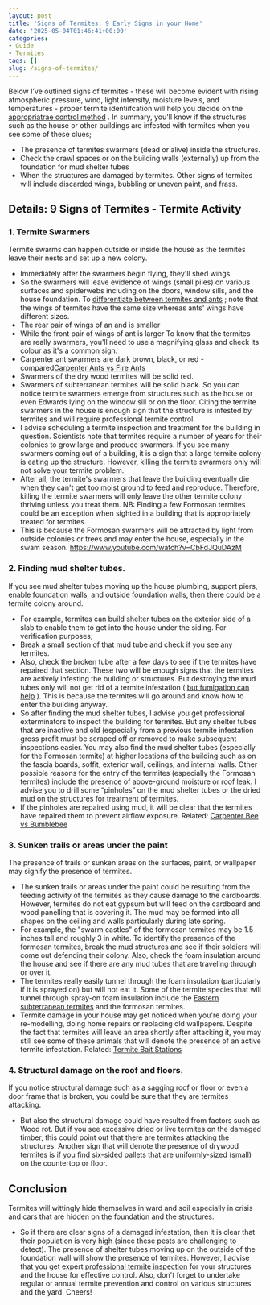 ```yaml
---
layout: post
title: 'Signs of Termites: 9 Early Signs in your Home'
date: '2025-05-04T01:46:41+00:00'
categories:
- Guide
- Termites
tags: []
slug: /signs-of-termites/
---
```


Below I’ve outlined signs of termites - these will become evident with rising atmospheric pressure, wind, light intensity, moisture levels, and temperatures - proper termite identiifcation will help you decide on the
[appropriatrae control method](https://pestpolicy.com/best-termite-killer/)
.
In summary, you'll know if the structures such as the house or other buildings are infested with termites when you see some of these clues;
- The presence of termites swarmers (dead or alive) inside the structures.
- Check the crawl spaces or on the building walls (externally) up from the foundation for mud shelter tubes
- When the structures are damaged by termites.
Other signs of termites will include discarded wings, bubbling or uneven paint, and frass.
## Details: 9 Signs of Termites - Termite Activity
### 1. Termite Swarmers
Termite swarms can happen outside or inside the house as the termites leave their nests and set up a new colony.
- Immediately after the swarmers begin flying, they'll shed wings.
- So the swarmers will leave evidence of wings (small piles) on various surfaces and spiderwebs including on the doors, window sills, and the house foundation.
To
[differentiate between termites and ants](https://pestpolicy.com/flying-ants-vs-termites/)
; note that the wings of termites have the same size whereas ants' wings have different sizes.
- The rear pair of wings of an and is smaller
- While the front pair of wings of ant is larger
To know that the termites are really swarmers, you'll need to use a magnifying glass and check its colour as it's a common sign.
- Carpenter ant swarmers are dark brown, black, or red - compared[Carpenter Ants vs Fire Ants](https://pestpolicy.com/carpenter-ants-vs-fire-ants/)
- Swarmers of the dry wood termites will be solid red.
- Swarmers of subterranean termites will be solid black.
So you can notice termite swarmers emerge from structures such as the house or even Edwards lying on the window sill or on the floor.
Citing the termite swarmers in the house is enough sign that the structure is infested by termites and will require professional termite control.
- I advise scheduling a termite inspection and treatment for the building in question.
Scientists note that termites require a number of years for their colonies to grow large and produce swarmers.
If you see many swarmers coming out of a building, it is a sign that a large termite colony is eating up the structure.
However, killing the termite swarmers only will not solve your termite problem.
- After all, the termite's swarmers that leave the building eventually die when they can't get too moist ground to feed and reproduce.
Therefore, killing the termite swarmers will only leave the other termite colony thriving unless you treat them.
NB: Finding a few Formosan termites could be an exception when sighted in a building that is appropriately treated for termites.
- This is because the Formosan swarmers will be attracted by light from outside colonies or trees and may enter the house, especially in the swam season.
https://www.youtube.com/watch?v=CbFdJQuDAzM
### 2. Finding mud shelter tubes.
If you see mud shelter tubes moving up the house plumbing, support piers, enable foundation walls, and outside foundation walls, then there could be a termite colony around.
- For example, termites can build shelter tubes on the exterior side of a slab to enable them to get into the house under the siding.
For verification purposes;
- Break a small section of that mud tube and check if you see any termites.
- Also, check the broken tube after a few days to see if the termites have repaired that section.
These two will be enough signs that the termites are actively infesting the building or structures.
But destroying the mud tubes only will not get rid of a termite infestation (
[but fumigation can help](https://pestpolicy.com/termite-fumigation/)
). This is because the termites will go around and know how to enter the building anyway.
- So after finding the mud shelter tubes, I advise you get professional exterminators to inspect the building for termites.
But any shelter tubes that are inactive and old (especially from a previous termite infestation gross profit must be scraped off or removed to make subsequent inspections easier.
You may also find the mud shelter tubes (especially for the Formosan termite) at higher locations of the building such as on the fascia boards, soffit, exterior wall, ceilings, and internal walls.
Other possible reasons for the entry of the termites (especially the Formosan termites) include the presence of above-ground moisture or roof leak.
I advise you to drill some “pinholes” on the mud shelter tubes or the dried mud on the structures for treatment of termites.
- If the pinholes are repaired using mud, it will be clear that the termites have repaired them to prevent airflow exposure.
Related:
[Carpenter Bee vs Bumblebee](https://pestpolicy.com/compare-carpenter-bee-vs-bumblebee/)
### 3. Sunken trails or areas under the paint
The presence of trails or sunken areas on the surfaces, paint, or wallpaper may signify the presence of termites.
- The sunken trails or areas under the paint could be resulting from the feeding activity of the termites as they cause damage to the cardboards.
However, termites do not eat gypsum but will feed on the cardboard and wood panelling that is covering it.
The mud may be formed into all shapes on the ceiling and walls particularly during late spring.
- For example, the "swarm castles" of the formosan termites may be 1.5 inches tall and roughly 3 in white.
To identify the presence of the formosan termites, break the mud structures and see if their soldiers will come out defending their colony.
Also, check the foam insulation around the house and see if there are any mud tubes that are traveling through or over it.
- The termites really easily tunnel through the foam insulation (particularly if it is sprayed on) but will not eat it.
Some of the termite species that will tunnel through spray-on foam insulation include the
[Eastern subterranean termites](https://pestpolicy.com/subterranean-termites-treatment/)
and the formosan termites.
- Termite damage in your house may get noticed when you're doing your re-modelling, doing home repairs or replacing old wallpapers.
Despite the fact that termites will leave an area shortly after attacking it, you may still see some of these animals that will denote the presence of an active termite infestation.
Related:
[Termite Bait Stations](https://pestpolicy.com/best-termite-bait-stations/)
### 4. Structural damage on the roof and floors.
If you notice structural damage such as a sagging roof or floor or even a door frame that is broken, you could be sure that they are termites attacking.
- But also the structural damage could have resulted from factors such as Wood rot.
But if you see excessive dried or live termites on the damaged timber, this could point out that there are termites attacking the structures.
Another sign that will denote the presence of drywood termites is if you find six-sided pallets that are uniformly-sized (small) on the countertop or floor.
## Conclusion
Termites will wittingly hide themselves in ward and soil especially in crisis and cars that are hidden on the foundation and the structures.
- So if there are clear signs of a damaged infestation, then it is clear that their population is very high (since these pests are challenging to detect).
The presence of shelter tubes moving up on the outside of the foundation wall will show the presence of termites.
However, I advise that you get expert
[professional termite inspection](https://pestpolicy.com/termite-inspection-cost/)
for your structures and the house for effective control.
Also, don't forget to undertake regular or annual termite prevention and control on various structures and the yard.
Cheers!
